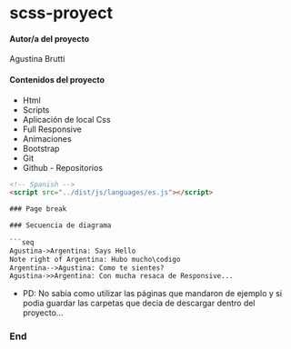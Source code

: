 # scss-proyect
#### Autor/a del proyecto
Agustina Brutti

#### Contenidos del proyecto

- Html
- Scripts
- Aplicación de local Css
- Full Responsive
- Animaciones
- Bootstrap
- Git
- Github - Repositorios

```html
<!-- Spanish -->
<script src="../dist/js/languages/es.js"></script>

### Page break

### Secuencia de diagrama
                    
```seq
Agustina->Argentina: Says Hello 
Note right of Argentina: Hubo mucho\codigo
Argentina-->Agustina: Como te sientes? 
Agustina->>Argentina: Con mucha resaca de Responsive...
```

- PD: No sabia como utilizar las páginas que mandaron de ejemplo y si podia 
guardar las carpetas que decia de descargar dentro del proyecto...
### End
